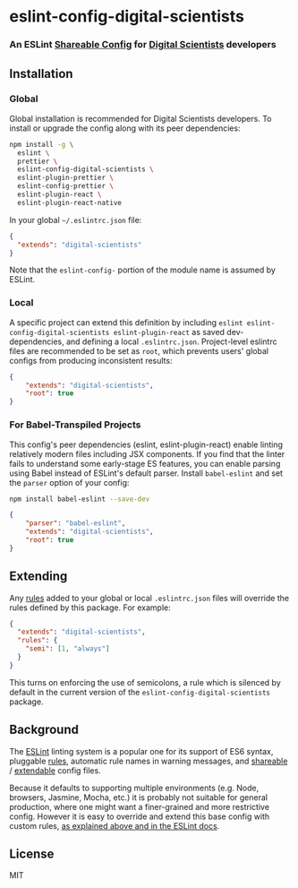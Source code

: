 

# eslint-config-digital-scientists

### An ESLint [Shareable Config](http://eslint.org/docs/developer-guide/shareable-configs) for [Digital Scientists](http://www.digital-scientists.com/) developers

## Installation

### Global

Global installation is recommended for Digital Scientists developers. To install or upgrade the config along with its peer dependencies:

```sh
npm install -g \
  eslint \
  prettier \
  eslint-config-digital-scientists \
  eslint-plugin-prettier \
  eslint-config-prettier \
  eslint-plugin-react \
  eslint-plugin-react-native
```

In your global `~/.eslintrc.json` file:

```json
{
  "extends": "digital-scientists"
}
```

Note that the `eslint-config-` portion of the module name is assumed by ESLint.

### Local

A specific project can extend this definition by including `eslint eslint-config-digital-scientists eslint-plugin-react` as saved dev-dependencies, and defining a local `.eslintrc.json`. Project-level eslintrc files are recommended to be set as `root`, which prevents users' global configs from producing inconsistent results:

```json
{
	"extends": "digital-scientists",
	"root": true
}
```

### For Babel-Transpiled Projects

This config's peer dependencies (eslint, eslint-plugin-react) enable linting relatively modern files including JSX components. If you find that the linter fails to understand some early-stage ES features, you can enable parsing using Babel instead of ESLint's default parser. Install `babel-eslint` and set the `parser` option of your config:

```sh
npm install babel-eslint --save-dev
```

```json
{
	"parser": "babel-eslint",
	"extends": "digital-scientists",
	"root": true
}
```

## Extending

Any [rules](http://eslint.org/docs/rules/) added to your global or local `.eslintrc.json` files will override the rules defined by this package. For example:

```json
{
  "extends": "digital-scientists",
  "rules": {
    "semi": [1, "always"]
  }
}
```

This turns on enforcing the use of semicolons, a rule which is silenced by default in the current version of the `eslint-config-digital-scientists` package.

## Background

The [ESLint](http://http://eslint.org/) linting system is a popular one for its support of ES6 syntax, pluggable [rules](http://eslint.org/docs/rules/), automatic rule names in warning messages, and [shareable](http://eslint.org/docs/developer-guide/shareable-configs) / [extendable](http://eslint.org/docs/user-guide/configuring#extending-configuration-files) config files.

Because it defaults to supporting multiple environments (e.g. Node, browsers, Jasmine, Mocha, etc.) it is probably not suitable for general production, where one might want a finer-grained and more restrictive config. However it is easy to override and extend this base config with custom rules, [as explained above and in the ESLint docs](http://eslint.org/docs/user-guide/configuring#using-a-shareable-configuration-package).

## License

MIT

